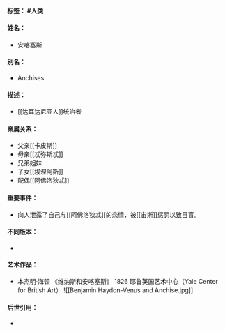 #### 标签： #人类
#### 姓名：
- 安喀塞斯
#### 别名：
- Anchises
#### 描述：
- [[达耳达尼亚人]]统治者
#### 亲属关系：
- 父亲[[卡皮斯]]
- 母亲[[忒弥斯忒]]
- 兄弟姐妹
- 子女[[埃涅阿斯]]
- 配偶[[阿佛洛狄忒]]
#### 重要事件：
- 向人泄露了自己与[[阿佛洛狄忒]]的恋情，被[[宙斯]]惩罚以致目盲。
#### 不同版本：
- 
#### 艺术作品：
- 本杰明·海顿 《维纳斯和安喀塞斯》 1826 耶鲁英国艺术中心（Yale Center for British Art）
![[Benjamin Haydon-Venus and Anchise.jpg]]
#### 后世引用：
- 